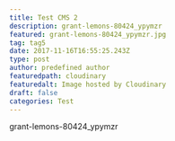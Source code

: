 ```yaml
---
title: Test CMS 2
description: grant-lemons-80424_ypymzr
featured: grant-lemons-80424_ypymzr.jpg
tag: tag5
date: 2017-11-16T16:55:25.243Z
type: post
author: predefined author
featuredpath: cloudinary
featuredalt: Image hosted by Cloudinary
draft: false
categories: Test
---
```

grant-lemons-80424_ypymzr
